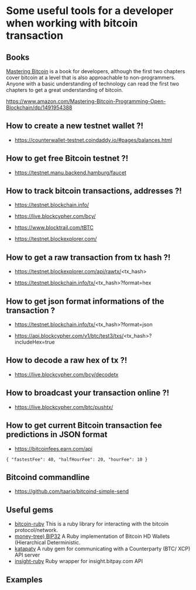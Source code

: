 # Some useful tools for a developer when working with bitcoin transaction

## Books

[Mastering Bitcoin](https://github.com/bitcoinbook/bitcoinbook) is a book for developers, although the first two chapters cover bitcoin at a level that is also approachable to non-programmers. Anyone with a basic understanding of technology can read the first two chapters to get a great understanding of bitcoin.

https://www.amazon.com/Mastering-Bitcoin-Programming-Open-Blockchain/dp/1491954388

## How to create a new testnet wallet ?!

- https://counterwallet-testnet.coindaddy.io/#pages/balances.html

## How to get free Bitcoin testnet ?!

- https://testnet.manu.backend.hamburg/faucet

## How to track bitcoin transactions, addresses ?!

- https://testnet.blockchain.info/

- https://live.blockcypher.com/bcy/

- https://www.blocktrail.com/tBTC

- https://testnet.blockexplorer.com/

## How to get a raw transaction from tx hash ?!

- https://testnet.blockexplorer.com/api/rawtx/<tx_hash>

- https://testnet.blockchain.info/tx/<tx_hash>?format=hex

## How to get json format informations of the transaction ?

- https://testnet.blockchain.info/tx/<tx_hash>?format=json

- https://api.blockcypher.com/v1/btc/test3/txs/<tx_hash>?includeHex=true

## How to decode a raw hex of tx ?!

- https://live.blockcypher.com/bcy/decodetx

## How to broadcast your transaction online ?!

- https://live.blockcypher.com/btc/pushtx/

## How to get current Bitcoin transaction fee predictions in JSON format

- https://bitcoinfees.earn.com/api

```
{ "fastestFee": 40, "halfHourFee": 20, "hourFee": 10 }
```

## Bitcoind commandline

- https://github.com/taariq/bitcoind-simple-send

## Useful gems

- [bitcoin-ruby](https://github.com/lian/bitcoin-ruby) This is a ruby library for interacting with the bitcoin protocol/network.
- [money-tree) BIP32](https://github.com/GemHQ/money-tree) A Ruby implementation of Bitcoin HD Wallets (Hierarchical Deterministic.
- [katapaty](https://github.com/longhoangwkm/katapaty) A ruby gem for communicating with a Counterparty (BTC/ XCP) API server
- [insight-ruby](https://github.com/genaromadrid/insight-ruby) Ruby wrapper for insight.bitpay.com API

## Examples

